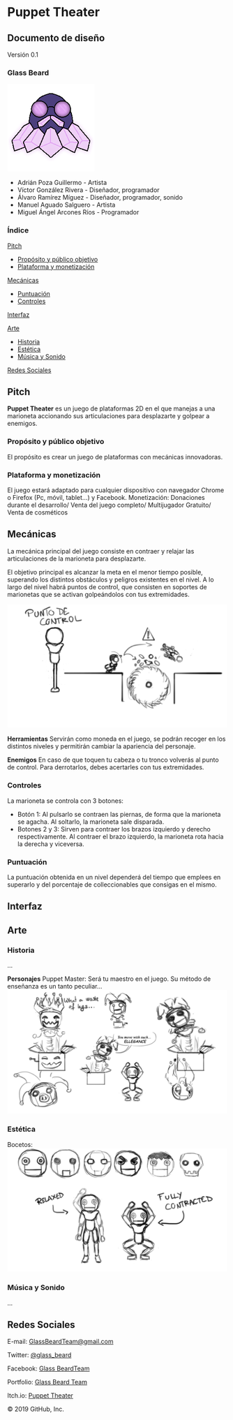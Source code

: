 # Puppet Theater

## Documento de diseño
Versión 0.1

### Glass Beard

![Error al cargar la imagen](https://github.com/GlassBeardTeam/GoodProductSorter/blob/AllBranch/GDD%20Images/Logo(200x200).png)
- Adrián Poza Guillermo - Artista 
- Víctor González Rivera - Diseñador, programador
- Álvaro Ramírez Míguez - Diseñador, programador, sonido
- Manuel Aguado Salguero - Artista
- Miguel Ángel Arcones Ríos - Programador 

### Índice
[Pitch](https://github.com/GlassBeardTeam/GoodProductSorter/blob/master/README.md#pitch)
  * [Propósito y público objetivo](https://github.com/GlassBeardTeam/GoodProductSorter/blob/master/README.md#prop%C3%B3sito-y-p%C3%BAblico-objetivo)
  * [Plataforma y monetización](https://github.com/GlassBeardTeam/GoodProductSorter/blob/master/README.md#plataforma-y-monetizaci%C3%B3n)
  
[Mecánicas](https://github.com/GlassBeardTeam/GoodProductSorter/blob/master/README.md#mec%C3%A1nicas)
  * [Puntuación](https://github.com/GlassBeardTeam/GoodProductSorter/blob/master/README.md#puntuaci%C3%B3n)
  * [Controles](https://github.com/GlassBeardTeam/GoodProductSorter/blob/master/README.md#controles)
  
[Interfaz](https://github.com/GlassBeardTeam/GoodProductSorter/blob/master/README.md#interfaz)

[Arte](https://github.com/GlassBeardTeam/GoodProductSorter/blob/master/README.md#arte)
  * [Historia](https://github.com/GlassBeardTeam/GoodProductSorter/blob/master/README.md#historia)
  * [Estética](https://github.com/GlassBeardTeam/GoodProductSorter/blob/master/README.md#est%C3%A9tica)
  * [Música y Sonido](https://github.com/GlassBeardTeam/GoodProductSorter/blob/master/README.md#m%C3%BAsica-y-sonido)
  
[Redes Sociales](https://github.com/GlassBeardTeam/GoodProductSorter/blob/master/README.md#redes-sociales)

## Pitch
__Puppet Theater__ es un juego de plataformas 2D en el que manejas a una marioneta accionando sus articulaciones para desplazarte y golpear a enemigos. 
### Propósito y público objetivo
El propósito es crear un juego de plataformas con mecánicas innovadoras. 
### Plataforma y monetización
El juego estará adaptado para cualquier dispositivo con navegador Chrome o Firefox (Pc, móvil, tablet...) y Facebook.
Monetización: Donaciones durante el desarrollo/ Venta del juego completo/ Multijugador Gratuito/ Venta de cosméticos
## Mecánicas
La mecánica principal del juego consiste en contraer y relajar las articulaciones de la marioneta para desplazarte.


El objetivo principal es alcanzar la meta en el menor tiempo posible, superando los distintos obstáculos y peligros existentes en el nivel. A lo largo del nivel habrá puntos de control, que consisten en soportes de marionetas que se activan golpeándolos con tus extremidades. 

![Error al cargar la imagen](https://github.com/GlassBeardTeam/Puppet/blob/master/GDD%20Images/Bocetos%20Marionetas2.png)

__Herramientas__ Servirán como moneda en el juego, se podrán recoger en los distintos niveles y permitirán cambiar la apariencia del personaje.

__Enemigos__ En caso de que toquen tu cabeza o tu tronco volverás al punto de control. Para derrotarlos, debes acertarles con tus extremidades.

### Controles
La marioneta se controla con 3 botones:

* Botón 1: Al pulsarlo se contraen las piernas, de forma que la marioneta se agacha. Al soltarlo, la marioneta sale disparada.
* Botones 2 y 3: Sirven para contraer los brazos izquierdo y derecho respectivamente. Al contraer el brazo izquierdo, la marioneta rota hacia la derecha y viceversa.

### Puntuación
La puntuación obtenida en un nivel dependerá del tiempo que emplees en superarlo y del porcentaje de colleccionables que consigas en el mismo.

## Interfaz


## Arte
### Historia
...

__Personajes__
Puppet Master: Será tu maestro en el juego. Su método de enseñanza es un tanto peculiar...
![Error al cargar la imagen](https://github.com/GlassBeardTeam/Puppet/blob/master/GDD%20Images/Bocetos%20Puppet%20Master.png)


### Estética
Bocetos:
![Error al cargar la imagen](https://github.com/GlassBeardTeam/Puppet/blob/master/GDD%20Images/Bocetos%20Marionetas.png)



### Música y Sonido
...


## Redes Sociales
E-mail: GlassBeardTeam@gmail.com

Twitter: [@glass_beard](https://twitter.com/glass_beard)

Facebook: [Glass BeardTeam](https://www.facebook.com/glass.beardteam.7)

Portfolio: [Glass Beard Team](https://glassbeardteam.github.io/Portfolio/)

Itch.io: [Puppet Theater](https://glassbeard.itch.io/)


© 2019 GitHub, Inc.
